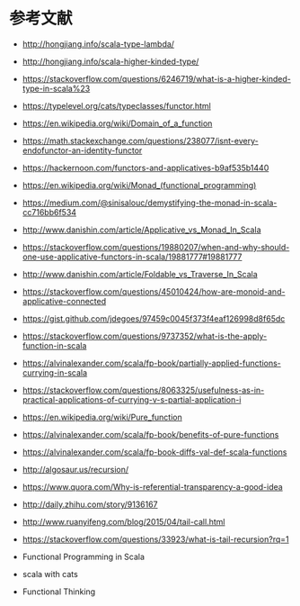# 参考文献

* http://hongjiang.info/scala-type-lambda/
* http://hongjiang.info/scala-higher-kinded-type/
* https://stackoverflow.com/questions/6246719/what-is-a-higher-kinded-type-in-scala%23
* https://typelevel.org/cats/typeclasses/functor.html
* https://en.wikipedia.org/wiki/Domain_of_a_function
* https://math.stackexchange.com/questions/238077/isnt-every-endofunctor-an-identity-functor
* https://hackernoon.com/functors-and-applicatives-b9af535b1440
* https://en.wikipedia.org/wiki/Monad_(functional_programming)
* https://medium.com/@sinisalouc/demystifying-the-monad-in-scala-cc716bb6f534
* http://www.danishin.com/article/Applicative_vs_Monad_In_Scala
* https://stackoverflow.com/questions/19880207/when-and-why-should-one-use-applicative-functors-in-scala/19881777#19881777
* http://www.danishin.com/article/Foldable_vs_Traverse_In_Scala
* https://stackoverflow.com/questions/45010424/how-are-monoid-and-applicative-connected
* https://gist.github.com/jdegoes/97459c0045f373f4eaf126998d8f65dc
* https://stackoverflow.com/questions/9737352/what-is-the-apply-function-in-scala
* https://alvinalexander.com/scala/fp-book/partially-applied-functions-currying-in-scala
* https://stackoverflow.com/questions/8063325/usefulness-as-in-practical-applications-of-currying-v-s-partial-application-i
* https://en.wikipedia.org/wiki/Pure_function
* https://alvinalexander.com/scala/fp-book/benefits-of-pure-functions
* https://alvinalexander.com/scala/fp-book-diffs-val-def-scala-functions
* http://algosaur.us/recursion/
* https://www.quora.com/Why-is-referential-transparency-a-good-idea
* http://daily.zhihu.com/story/9136167
* http://www.ruanyifeng.com/blog/2015/04/tail-call.html
* https://stackoverflow.com/questions/33923/what-is-tail-recursion?rq=1

* Functional Programming in Scala
* scala with cats
* Functional Thinking
